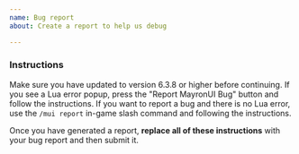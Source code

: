 ```yaml
---
name: Bug report
about: Create a report to help us debug

---
```


### Instructions
Make sure you have updated to version 6.3.8 or higher before continuing.
If you see a Lua error popup, press the "Report MayronUI Bug" button and follow the instructions.
If you want to report a bug and there is no Lua error, use the `/mui report` in-game slash command and following the instructions.

Once you have generated a report, **replace all of these instructions** with your bug report and then submit it.
